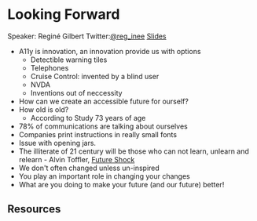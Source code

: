 # Looking Forward
Speaker: Reginé Gilbert
Twitter:[@reg_inee](https://twitter.com/reg_inee)
[Slides]()

- A11y is innovation, an innovation provide us with options
    - Detectible warning tiles
    - Telephones
    - Cruise Control: invented by a blind user
    - NVDA
    - Inventions out of neccessity
- How can we create an accessible future for ourself?
- How old is old?
    - According to Study 73 years of age
- 78% of communications are talking about ourselves
- Companies print instructions in really small fonts
- Issue with opening jars.
- The illiterate of 21 century  will be those who can not learn, unlearn and relearn - Alvin Toffler, [Future Shock](https://www.amazon.ca/Future-Shock-Alvin-Toffler/dp/0553277375/ref=sr_1_1?dchild=1&keywords=future+shock+book&qid=1603480023&sr=8-1)
- We don't often changed unless un-inspired
- You play an important role in changing your changes
- What are you doing to make your future (and our future) better!


## Resources

